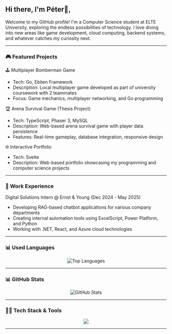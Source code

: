 ## Hi there, I'm Péter👋,

Welcome to my GitHub profile! I'm a Computer Science student at ELTE University, exploring the endless possibilities of technology. I love diving into new areas like game development, cloud computing, backend systems, and whatever catches my curiosity next.

---

### 🎮 Featured Projects

🕹️ Multiplayer Bomberman Game
- Tech: Go, Ebiten Framework
- Description: Local multiplayer game developed as part of university coursework with 2 teammates
- Focus: Game mechanics, multiplayer networking, and Go programming

🏆 Arena Survival Game (Thesis Project)
- Tech: TypeScript, Phaser 3, MySQL
- Description: Web-based arena survival game with player data persistence
- Features: Real-time gameplay, database integration, responsive design

🌐 Interactive Portfolio
- Tech: Svelte
- Description: Web-based portfolio showcasing my programming and computer science projects

---

### 💼 Work Experience

Digital Solutions Intern @ Ernst & Young (Dec 2024 - May 2025)
- Developing RAG-based chatbot applications for various company departments
- Creating internal automation tools using ExcelScript, Power Platform, and Python
- Working with .NET, React, and Azure cloud technologies

---

### 📊 Used Languages

<div align="center">
  <img src="https://github-readme-stats.vercel.app/api/top-langs/?username=erdospeet11&layout=donut&theme=dark&hide_border=true" alt="Top Languages" />
</div>

---

### 📊 GitHub Stats

<div align="center">
  <img src="https://github-readme-stats.vercel.app/api?username=erdospeet11&show_icons=true&theme=dark&hide_border=true" alt="GitHub Stats" />
</div>

---

### 🧑‍💻 Tech Stack & Tools

<p align="center">
  <a href="https://skillicons.dev">
    <img src="https://skillicons.dev/icons?i=figma,azure,blender,cs,css,dotnet,flask,githubactions,go,godot,graphql,html,js,lua,mint,neovimn,nodejs,postgres,postman,py,react,sqlite,supabase,svelte,threejs,terraform,ts,unity,vscode,webpack" />
  </a>
</p>

---
